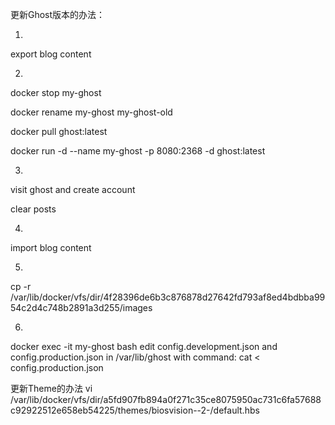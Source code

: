 更新Ghost版本的办法：

1. 
export blog content

2. 
docker stop my-ghost

docker rename my-ghost my-ghost-old

docker pull ghost:latest

docker run -d --name my-ghost -p 8080:2368 -d ghost:latest

3. 
visit ghost and create account

clear posts

4. 
import blog content

5. 
cp -r /var/lib/docker/vfs/dir/4f28396de6b3c876878d27642fd793af8ed4bdbba9954c2d4c748b2891a3d255/images

6. 
docker exec -it my-ghost bash
edit config.development.json and config.production.json in /var/lib/ghost with command: cat < config.production.json


更新Theme的办法
vi /var/lib/docker/vfs/dir/a5fd907fb894a0f271c35ce8075950ac731c6fa57688c92922512e658eb54225/themes/biosvision--2-/default.hbs
